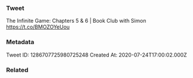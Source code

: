 ### Tweet
The Infinite Game: Chapters 5 &amp; 6 | Book Club with Simon https://t.co/BMOZOYeUou

### Metadata
Tweet ID: 1286707725980725248
Created At: 2020-07-24T17:00:02.000Z

### Related

